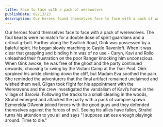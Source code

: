 ```yaml
---
title: Face to face with a pack of werewolves
publishDate: 02/13/23
description: Our heroes found themselves face to face with a pack of werewolves...
---
```


Our heroes found themselves face to face with a pack of werewolves. The foul beasts were no match for a double dose of spirit guardians and a critical g-bolt. Further along the Svallich Road, Oink was possessed by a baleful spirit. He began slowly marching to Castle Ravenloft. When it was clear that grappling and binding him was of no use - Caryn, Kavi and Rollo unleashed their frustration on the poor Ranger knocking him unconscious. When Oink awoke, he was free of the ghost and the party continued onwards, choosing to swing by the Vistani Camp at the Tser Pool. Oink sprained his ankle climbing down the cliff, but Madam Eva soothed the pain. She reminded the adventurers that the final artifact remained unclaimed and wished them well. Gilgan took flight for his appointment with the Wereravens and the crew investigated the vandalism of Kavi’s home in the village of Barovia. Following the tracks to a small clearing in the woods, Strahd emerged and attacked the party with a pack of vampire spawn. Ezmerelda D’Avenir joined forces with the good guys and they defended themselves against the forces of evil. Seeing his allies have fallen, Strahd turns his attention to you all and says "I suppose zat ees enough playingk around. Time to die."
